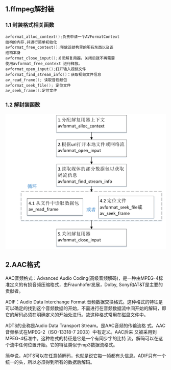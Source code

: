 ## 1.ffmpeg解封装

### 1.1 封装格式相关函数
```c
avformat_alloc_context();负责申请一个AVFormatContext
结构的内存,并进行简单初始化
avformat_free_context();释放该结构里的所有东西以及该
结构本身
avformat_close_input();关闭解复用器。关闭后就不再需要
使用avformat_free_context 进行释放。
avformat_open_input();打开输入视频文件
avformat_find_stream_info()：获取视频文件信息
av_read_frame(); 读取音视频包
avformat_seek_file(); 定位文件
av_seek_frame():定位文件
```

### 1.2 解封装函数

![](./img/ffmpeg解封装01png.png)

## 2.AAC格式

AAC⾳频格式：Advanced Audio Coding(⾼级⾳频解码)，是⼀种由MPEG-4标准定义的有损⾳频压缩格式，由Fraunhofer发展，Dolby, Sony和AT&T是主要的贡献者。

ADIF：Audio Data Interchange Format ⾳频数据交换格式。这种格式的特征是可以确定的找到这个⾳频数据的开始，不需进⾏在⾳频数据流中间开始的解码，即它的解码必须在明确定义的开始处进⾏。故这种格式常⽤在磁盘⽂件中。

ADTS的全称是Audio Data Transport Stream。是AAC⾳频的传输流格
式。AAC⾳频格式在MPEG-2（ISO-13318-7 2003）中有定义。AAC后来
⼜被采⽤到MPEG-4标准中。这种格式的特征是它是⼀个有同步字的⽐特
流，解码可以在这个流中任何位置开始。它的特征类似于mp3数据流格式。

简单说，ADTS可以在任意帧解码，也就是说它每⼀帧都有头信息。ADIF只有⼀个统⼀的头，所以必须得到所有的数据后解码。

